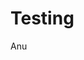 <script setup>
  import pFormGroup from './FormGroup.vue'
  import pInput from '../input/Input.vue'
  import pCheckbox from '../checkbox/Checkbox.vue'
</script>

# Testing

<p-form-group label="First Name">
  <p-input />
</p-form-group>

<p-form-group label="Last Name">
  <p-input />
</p-form-group>

<p-form-group label="Email">
  <p-input />
</p-form-group>

<p-form-group label="Anumas">
  <p-input />
</p-form-group>

<p-checkbox>Anu</p-checkbox>
